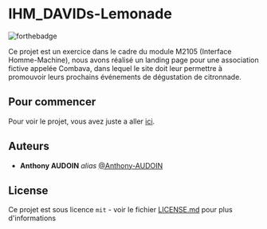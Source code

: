 # IHM_DAVIDs-Lemonade

![forthebadge](https://forthebadge.com/images/badges/validated-html5.svg)

Ce projet est un exercice dans le cadre du module M2105 (Interface Homme-Machine), nous avons réalisé un landing page pour une association fictive appelée Combava, dans lequel le site doit leur permettre à promouvoir leurs prochains événements de dégustation de citronnade.

## Pour commencer

Pour voir le projet, vous avez juste a aller [ici](https://anthony-audoin.github.io/IHM_DAVIDs-Lemonade/Site/).

## Auteurs
* **Anthony AUDOIN** _alias_ [@Anthony-AUDOIN](https://github.com/Anthony-AUDOIN)

## License

Ce projet est sous licence ``mit`` - voir le fichier [LICENSE.md](LICENSE.md) pour plus d'informations

